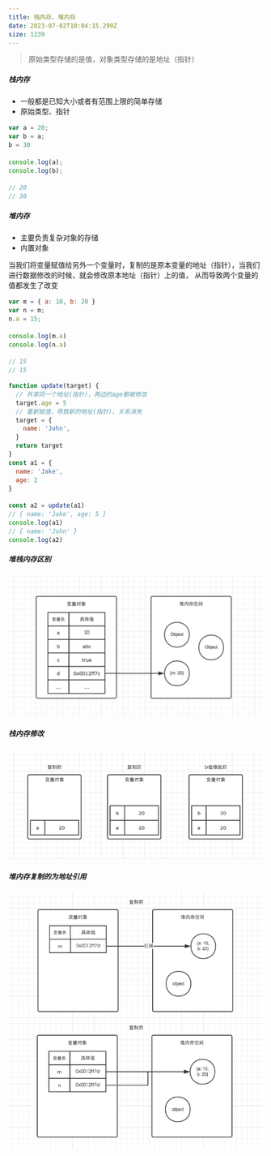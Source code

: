 ```yaml
---
title: 栈内存、堆内存
date: 2023-07-02T10:04:15.290Z
size: 1239
---
```

> 原始类型存储的是值，对象类型存储的是地址（指针）

##### 栈内存

- 一般都是已知大小或者有范围上限的简单存储
- 原始类型、指针

```js
var a = 20;
var b = a;
b = 30

console.log(a);
console.log(b);

// 20
// 30
```

##### 堆内存

- 主要负责复杂对象的存储
- 内置对象

当我们将变量赋值给另外一个变量时，复制的是原本变量的地址（指针），当我们进行数据修改的时候，就会修改原本地址（指针）上的值， 从而导致两个变量的值都发生了改变

```javascript
var m = { a: 10, b: 20 }
var n = m;
n.a = 15;

console.log(m.a)
console.log(n.a)

// 15
// 15
```

```js
function update(target) {
  // 共享同一个地址(指针)，两边的age都被修改
  target.age = 5
  // 重新赋值，导致新的地址(指针)，关系消失
  target = {
    name: 'John',
  }
  return target
}
const a1 = {
  name: 'Jake',
  age: 2
}

const a2 = update(a1)
// { name: 'Jake', age: 5 }
console.log(a1) 
// { name: 'John' }
console.log(a2)
```

##### 堆栈内存区别

![1](../../public/js/1.png)

##### 栈内存修改

![2](../../public/js/2.png)

##### 堆内存复制的为地址引用

![3](../../public/js/3.png)

